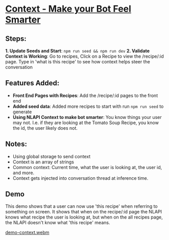 # [Context - Make your Bot Feel Smarter]()

## Steps:

**1. Update Seeds and Start**: `npm run seed && npm run dev`
**2. Validate Context is Working**: Go to recipes, Click on a Recipe to view the /recipe/:id page. Type in 'what is this recipe' to see how context helps steer the conversation

## Features Added:

- **Front End Pages with Recipes**: Add the /recipe/:id pages to the front end
- **Added seed data**: Added more recipes to start with run `npm run seed` to generate
- **Using NLAPI Context to make bot smarter**: You know things your user may not. I.e. if they are looking at the Tomato Soup Recipe, you know the id, the user likely does not.

## Notes:
-  Using global storage to send context
- Context is an array of strings
- Common context: Current time, what the user is looking at, the user id, and more.
- Context gets injected into conversation thread at inference time.

## Demo
This demo shows that a user can now use 'this recipe' when referring to something on screen. It shows that when on the recipe/:id page the NLAPI knows what recipe the user is looking at, but when on the all recipes page, the NLAPI doesn't know what 'this recipe' means. 


[demo-context.webm](https://github.com/user-attachments/assets/46b5e018-80a4-4b02-8606-70c177bb86c6)
